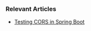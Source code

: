 ### Relevant Articles 
- [Testing CORS in Spring Boot](https://www.baeldung.com/spring-boot-test-cross-origin-resource-sharing)
